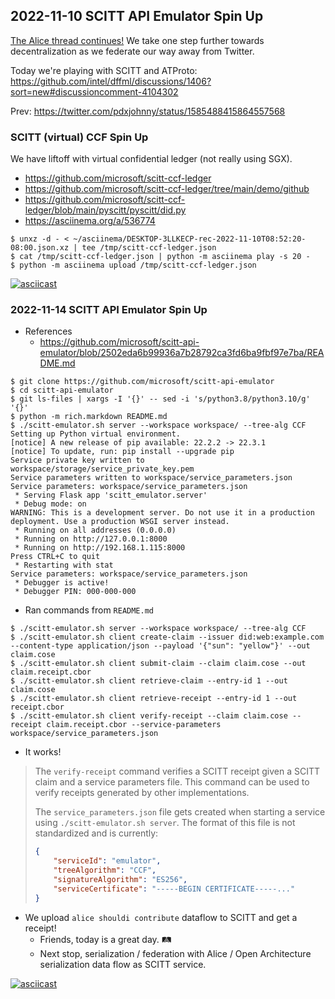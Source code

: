 ## 2022-11-10 SCITT API Emulator Spin Up

[The Alice thread continues!](https://mastodon.social/@pdxjohnny/109320563491316354)
We take one step further towards decentralization as we federate our way away from Twitter.

Today we're playing with SCITT and ATProto: https://github.com/intel/dffml/discussions/1406?sort=new#discussioncomment-4104302

Prev: https://twitter.com/pdxjohnny/status/1585488415864557568

### SCITT (virtual) CCF Spin Up

We have liftoff with virtual confidential ledger (not really using SGX).

- https://github.com/microsoft/scitt-ccf-ledger
- https://github.com/microsoft/scitt-ccf-ledger/tree/main/demo/github
- https://github.com/microsoft/scitt-ccf-ledger/blob/main/pyscitt/pyscitt/did.py
- https://asciinema.org/a/536774

```console
$ unxz -d - < ~/asciinema/DESKTOP-3LLKECP-rec-2022-11-10T08:52:20-08:00.json.xz | tee /tmp/scitt-ccf-ledger.json
$ cat /tmp/scitt-ccf-ledger.json | python -m asciinema play -s 20 -
$ python -m asciinema upload /tmp/scitt-ccf-ledger.json 
```

[![asciicast](https://asciinema.org/a/536709.svg)](https://asciinema.org/a/536709)

### 2022-11-14 SCITT API Emulator Spin Up

- References
  - https://github.com/microsoft/scitt-api-emulator/blob/2502eda6b99936a7b28792ca3fd6ba9fbf97e7ba/README.md

```console
$ git clone https://github.com/microsoft/scitt-api-emulator
$ cd scitt-api-emulator
$ git ls-files | xargs -I '{}' -- sed -i 's/python3.8/python3.10/g' '{}'
$ python -m rich.markdown README.md
$ ./scitt-emulator.sh server --workspace workspace/ --tree-alg CCF
Setting up Python virtual environment.
[notice] A new release of pip available: 22.2.2 -> 22.3.1
[notice] To update, run: pip install --upgrade pip
Service private key written to workspace/storage/service_private_key.pem
Service parameters written to workspace/service_parameters.json
Service parameters: workspace/service_parameters.json
 * Serving Flask app 'scitt_emulator.server'
 * Debug mode: on
WARNING: This is a development server. Do not use it in a production deployment. Use a production WSGI server instead.
 * Running on all addresses (0.0.0.0)
 * Running on http://127.0.0.1:8000
 * Running on http://192.168.1.115:8000
Press CTRL+C to quit
 * Restarting with stat
Service parameters: workspace/service_parameters.json
 * Debugger is active!
 * Debugger PIN: 000-000-000
```

- Ran commands from `README.md`

```console
$ ./scitt-emulator.sh server --workspace workspace/ --tree-alg CCF
$ ./scitt-emulator.sh client create-claim --issuer did:web:example.com --content-type application/json --payload '{"sun": "yellow"}' --out claim.cose
$ ./scitt-emulator.sh client submit-claim --claim claim.cose --out claim.receipt.cbor
$ ./scitt-emulator.sh client retrieve-claim --entry-id 1 --out claim.cose
$ ./scitt-emulator.sh client retrieve-receipt --entry-id 1 --out receipt.cbor
$ ./scitt-emulator.sh client verify-receipt --claim claim.cose --receipt claim.receipt.cbor --service-parameters workspace/service_parameters.json
```

- It works!

> The `verify-receipt` command verifies a SCITT receipt given a SCITT claim and a service parameters file. This command can be used to verify receipts generated by other implementations.
>
> The `service_parameters.json` file gets created when starting a service using `./scitt-emulator.sh server`. The format of this file is not standardized and is currently:
>
> ```json
> {
>     "serviceId": "emulator",
>     "treeAlgorithm": "CCF",
>     "signatureAlgorithm": "ES256",
>     "serviceCertificate": "-----BEGIN CERTIFICATE-----..."
> }
> ```

- We upload `alice shouldi contribute` dataflow to SCITT and get a receipt!
  - Friends, today is a great day. :railway_track:
  - Next stop, serialization / federation with Alice / Open Architecture serialization data flow as SCITT service.

[![asciicast](https://asciinema.org/a/537643.svg)](https://asciinema.org/a/537643)